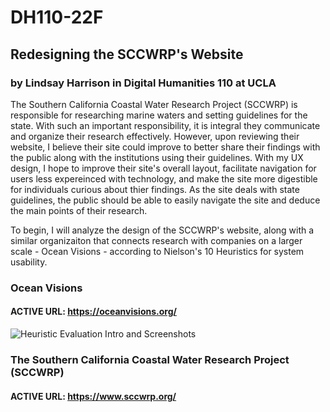# DH110-22F

## Redesigning the SCCWRP's Website
### by Lindsay Harrison in Digital Humanities 110 at UCLA

The Southern California Coastal Water Research Project (SCCWRP) is responsible for researching marine waters and setting guidelines for the state. With such an important responsibility, it is integral they communicate and organize their research effectively. However, upon reviewing their website, I believe their site could improve to better share their findings with the public along with the institutions using their guidelines. With my UX design, I hope to improve their site's overall layout, facilitate navigation for users less expereinced with technology, and make the site more digestible for individuals curious about thier findings. As the site deals with state guidelines, the public should be able to easily navigate the site and deduce the main points of their research.

To begin, I will analyze the design of the SCCWRP's website, along with a similar organizaiton that connects research with companies on a larger scale - Ocean Visions - according to Nielson's 10 Heuristics for system usability.


### Ocean Visions
#### ACTIVE URL: https://oceanvisions.org/

![Heuristic Evaluation Intro and Screenshots](../Intro1.png)





### The Southern California Coastal Water Research Project (SCCWRP)
#### ACTIVE URL: https://www.sccwrp.org/ 
